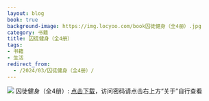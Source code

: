 ```yaml
---
layout: blog
book: true
background-image: https://img.locyoo.com/book囚徒健身（全4册）.jpg
category: 书籍
title: 囚徒健身（全4册）
tags:
- 书籍
- 生活
redirect_from:
  - /2024/03/囚徒健身（全4册）/
---
```

![](https://img.locyoo.com/book囚徒健身（全4册）.jpg)
囚徒健身（全4册）: <a name = "ref1" href="https://url18.ctfile.com/f/50983618-1055287555-f17c17?p=3619">点击下载</a>，访问密码请点击右上方“关于”自行查看